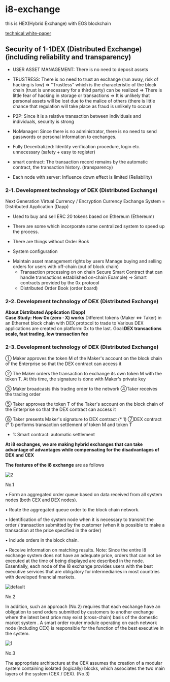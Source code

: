 # i8-exchange
this is HEX(Hybrid Exchange) with EOS blockchain

[technical white-paper](https://www.google.co.jp/)







## Security of 1-1DEX (Distributed Exchange) (including reliability and transparency)

- USER ASSET MANAGEMENT: There is no need to deposit assets

- TRUSTRESS: There is no need to trust an exchange (run away, risk of hacking is low)
⇒ "Trustless" which is the characteristic of the block chain (trust is unnecessary for a third party) can be realized
⇒ There is little fear of hacking in storage or transactions
⇒ It is unlikely that personal assets will be lost due to the malice of others (there is little chance that regulation will take place as fraud is unlikely to occur)

- P2P: Since it is a relative transaction between individuals and individuals, security is strong

- NoManager: Since there is no administrator, there is no need to send passwords or personal information to exchanges.

- Fully Decentralized: Identity verification procedure, login etc. unnecessary (safety + easy to register)

- smart contract: The transaction record remains by the automatic contract, the transaction history. (transparency)

- Each node with server: Influence down effect is limited (Reliability)


### 2-1. Development technology of DEX (Distributed Exchange)

Next Generation Virtual Currency / Encryption Currency Exchange System = Distributed Application (Dapp)

* Used to buy and sell ERC 20 tokens based on Ethereum (Ethereum)

* There are some which incorporate some centralized system to speed up the process.

* There are things without Order Book

* System configuration
- Maintain asset management rights by users
       Manage buying and selling orders for users with off-chain (out of block chain)
    - Transaction processing on on chain
       Secure Smart Contract that can handle transactions established on-chain
       Example) ⇒ Smart contracts provided by the 0x protocol
    - Distributed Order Book (order board)


### 2-2. Development technology of DEX (Distributed Exchange)

**About Distributed Application (Dapp)  
Case Study: How 0x (zero · X) works**
Different tokens (Maker ⇔ Taker) in an Ethernet block chain with DEX protocol to trade to Various DEX applications are created on platform: 0x to the last.
Goal:**DEX transactions scale, fast trading, low transaction fee**


### 2-3. Development technology of DEX (Distributed Exchange)


① Maker approves the token M of the Maker's account on the block chain of the Enterprise so that the DEX contract can access it

② The Maker orders the transaction to exchange its own token M with the token T. At this time, the signature is done with Maker's private key

③ Maker broadcasts this trading order to the network
④Taker receives the trading order

⑤ Taker approves the token T of the Taker's account on the block chain of the Enterprise so that the DEX contract can access it

⑥ Taker presents Maker's signature to DEX contract (* 1)
⑦DEX contract (* 1) performs transaction settlement of token M and token T
* 1: Smart contract: automatic settlement



**At i8 exchanges, we are making hybrid exchanges that can take advantage of advantages while compensating for the disadvantages of DEX and CEX**

**The features of the i8 exchange** are as follows

![2](https://user-images.githubusercontent.com/12098113/48248863-6052a600-e43c-11e8-866a-36096324e2e9.png)

No.1



• Form an aggregated order queue based on data received from all system nodes (both CEX and DEX nodes).

• Route the aggregated queue order to the block chain network.

• Identification of the system node when it is necessary to transmit the order / transaction submitted by the customer (when it is possible to make a transaction at the price specified in the order)

• Include orders in the block chain.

• Receive information on matching results.
Note: Since the entire I8 exchange system does not have an adequate price, orders that can not be executed at the time of being displayed are described in the node.
Essentially, each node of the I8 exchange provides users with the best executive services that are obligatory for intermediaries in most countries with developed financial markets.

![default](https://user-images.githubusercontent.com/12098113/48248871-66488700-e43c-11e8-8c07-849bc3561990.png)

No.2


In addition, such an approach (No.2) requires that each exchange have an obligation to send orders submitted by customers to another exchange where the latest best price may exist (cross-chain) basis of the domestic market system . A smart order router module operating on each network node (including CEX) is responsible for the function of the best executive in the system.

![1](https://user-images.githubusercontent.com/12098113/48248876-68aae100-e43c-11e8-837f-9731b1cfaafa.png)

No.3


The appropriate architecture at the CEX assumes the creation of a modular system containing isolated (logically) blocks, which associates the two main layers of the system (CEX / DEX). (No.3)
